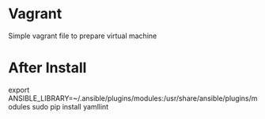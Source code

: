 # Vagrant
Simple vagrant file to prepare virtual machine

# After Install

export ANSIBLE_LIBRARY=~/.ansible/plugins/modules:/usr/share/ansible/plugins/modules
sudo pip install yamllint
